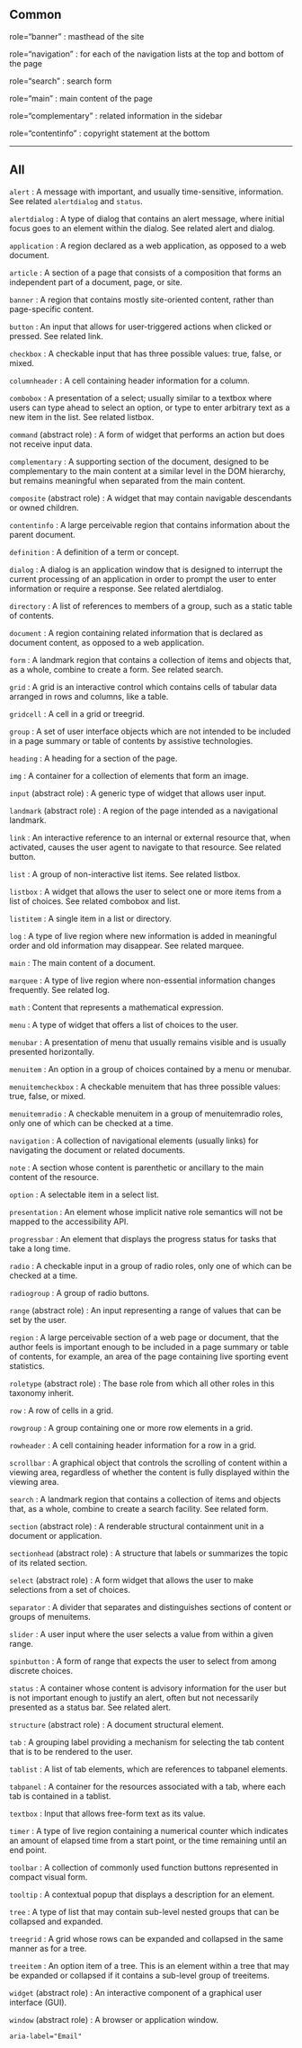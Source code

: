## Common

role=“banner”
: masthead of the site

role=“navigation”
: for each of the navigation lists at the top and bottom of the page

role=“search”
: search form

role=“main”
: main content of the page

role=“complementary”
: related information in the sidebar

role=“contentinfo”
: copyright statement at the bottom

---

## All

`alert`
: A message with important, and usually time-sensitive, information. See related `alertdialog` and `status`.

`alertdialog`
: A type of dialog that contains an alert message, where initial focus goes to an element within the dialog. See related alert and dialog.

`application`
: A region declared as a web application, as opposed to a web document.

`article`
: A section of a page that consists of a composition that forms an independent part of a document, page, or site.

`banner`
: A region that contains mostly site-oriented content, rather than page-specific content.

`button`
: An input that allows for user-triggered actions when clicked or pressed. See related link.

`checkbox`
: A checkable input that has three possible values: true, false, or mixed.

`columnheader`
: A cell containing header information for a column.

`combobox`
: A presentation of a select; usually similar to a textbox where users can type ahead to select an option, or type to enter arbitrary text as a new item in the list. See related listbox.

`command`  (abstract role)
: A form of widget that performs an action but does not receive input data.

`complementary`
: A supporting section of the document, designed to be complementary to the main content at a similar level in the DOM hierarchy, but remains meaningful when separated from the main content.

`composite` (abstract role)
: A widget that may contain navigable descendants or owned children.

`contentinfo`
: A large perceivable region that contains information about the parent document.

`definition`
: A definition of a term or concept.

`dialog`
: A dialog is an application window that is designed to interrupt the current processing of an application in order to prompt the user to enter information or require a response. See related alertdialog.

`directory`
: A list of references to members of a group, such as a static table of contents.

`document`
: A region containing related information that is declared as document content, as opposed to a web application.

`form`
: A landmark region that contains a collection of items and objects that, as a whole, combine to create a form. See related search.

`grid`
: A grid is an interactive control which contains cells of tabular data arranged in rows and columns, like a table.

`gridcell`
: A cell in a grid or treegrid.

`group`
: A set of user interface objects which are not intended to be included in a page summary or table of contents by assistive technologies.

`heading`
: A heading for a section of the page.

`img`
: A container for a collection of elements that form an image.

`input` (abstract role)
: A generic type of widget that allows user input.

`landmark` (abstract role)
: A region of the page intended as a navigational landmark.

`link`
: An interactive reference to an internal or external resource that, when activated, causes the user agent to navigate to that resource. See related button.

`list`
: A group of non-interactive list items. See related listbox.

`listbox`
: A widget that allows the user to select one or more items from a list of choices. See related combobox and list.

`listitem`
: A single item in a list or directory.

`log`
: A type of live region where new information is added in meaningful order and old information may disappear. See related marquee.

`main`
: The main content of a document.

`marquee`
: A type of live region where non-essential information changes frequently. See related log.

`math`
: Content that represents a mathematical expression.

`menu`
: A type of widget that offers a list of choices to the user.

`menubar`
: A presentation of menu that usually remains visible and is usually presented horizontally.

`menuitem`
: An option in a group of choices contained by a menu or menubar.

`menuitemcheckbox`
: A checkable menuitem that has three possible values: true, false, or mixed.

`menuitemradio`
: A checkable menuitem in a group of menuitemradio roles, only one of which can be checked at a time.

`navigation`
: A collection of navigational elements (usually links) for navigating the document or related documents.

`note`
: A section whose content is parenthetic or ancillary to the main content of the resource.

`option`
: A selectable item in a select list.

`presentation`
: An element whose implicit native role semantics will not be mapped to the accessibility API.

`progressbar`
: An element that displays the progress status for tasks that take a long time.

`radio`
: A checkable input in a group of radio roles, only one of which can be checked at a time.

`radiogroup`
: A group of radio buttons.

`range` (abstract role)
: An input representing a range of values that can be set by the user.

`region`
: A large perceivable section of a web page or document, that the author feels is important enough to be included in a page summary or table of contents, for example, an area of the page containing live sporting event statistics.

`roletype` (abstract role)
: The base role from which all other roles in this taxonomy inherit.

`row`
: A row of cells in a grid.

`rowgroup`
: A group containing one or more row elements in a grid.

`rowheader`
: A cell containing header information for a row in a grid.

`scrollbar`
: A graphical object that controls the scrolling of content within a viewing area, regardless of whether the content is fully displayed within the viewing area.

`search`
: A landmark region that contains a collection of items and objects that, as a whole, combine to create a search facility. See related form.

`section` (abstract role)
: A renderable structural containment unit in a document or application.

`sectionhead` (abstract role)
: A structure that labels or summarizes the topic of its related section.

`select` (abstract role)
: A form widget that allows the user to make selections from a set of choices.

`separator`
: A divider that separates and distinguishes sections of content or groups of menuitems.

`slider`
: A user input where the user selects a value from within a given range.

`spinbutton`
: A form of range that expects the user to select from among discrete choices.

`status`
: A container whose content is advisory information for the user but is not important enough to justify an alert, often but not necessarily presented as a status bar. See related alert.

`structure` (abstract role)
: A document structural element.

`tab`
: A grouping label providing a mechanism for selecting the tab content that is to be rendered to the user.

`tablist`
: A list of tab elements, which are references to tabpanel elements.

`tabpanel`
: A container for the resources associated with a tab, where each tab is contained in a tablist.

`textbox`
: Input that allows free-form text as its value.

`timer`
: A type of live region containing a numerical counter which indicates an amount of elapsed time from a start point, or the time remaining until an end point.

`toolbar`
: A collection of commonly used function buttons represented in compact visual form.

`tooltip`
: A contextual popup that displays a description for an element.

`tree`
: A type of list that may contain sub-level nested groups that can be collapsed and expanded.

`treegrid`
: A grid whose rows can be expanded and collapsed in the same manner as for a tree.

`treeitem`
: An option item of a tree. This is an element within a tree that may be expanded or collapsed if it contains a sub-level group of treeitems.

`widget` (abstract role)
: An interactive component of a graphical user interface (GUI).

`window` (abstract role)
: A browser or application window.

    aria-label="Email"


